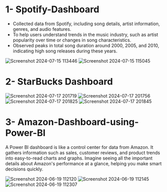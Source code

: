 # 1- Spotify-Dashboard

- Collected data from Spotify, including song details, artist information, genres, and audio features.
- To help users understand trends in the music industry, such as artist popularity over time or changes in song characteristics.
- Observed peaks in total song duration around 2000, 2005, and 2010, indicating high song releases during these years.
  
![Screenshot 2024-07-15 113446](https://github.com/user-attachments/assets/9314909e-a0fd-4c92-9dc5-822a0ccf35ed)
![Screenshot 2024-07-15 115045](https://github.com/user-attachments/assets/bf246989-a54e-4021-a33d-5b893ba55d71) 

# 2- StarBucks Dashboard
![Screenshot 2024-07-17 201719](https://github.com/user-attachments/assets/da362f05-916a-4fa7-8a5b-2af77e355a0d)
![Screenshot 2024-07-17 201756](https://github.com/user-attachments/assets/73bcac0c-b9fd-4980-8648-32b23fe0ea50)
![Screenshot 2024-07-17 201825](https://github.com/user-attachments/assets/d3a0d3a1-6103-47c1-9600-b3132339b7fd)
![Screenshot 2024-07-17 201845](https://github.com/user-attachments/assets/ea869e88-80e0-4f30-b5f0-ea8f95b15b05)

# 3- Amazon-Dashboard-using-Power-BI
A Power BI dashboard is like a control center for data from Amazon. It gathers information such as sales, customer reviews, and product trends into easy-to-read charts and graphs. Imagine seeing all the important details about Amazon's performance at a glance, helping you make smart decisions quickly.

![Screenshot 2024-06-19 112120](https://github.com/Tanmaya009/Amazon-Dashboard-using-Power-BI/assets/136176010/e270216b-b125-4644-80c0-3a6267cf550a)
![Screenshot 2024-06-19 112145](https://github.com/Tanmaya009/Amazon-Dashboard-using-Power-BI/assets/136176010/3ae12af3-0113-43d0-beb7-c0d77edcc12f)
![Screenshot 2024-06-19 112307](https://github.com/Tanmaya009/Amazon-Dashboard-using-Power-BI/assets/136176010/b14076de-c471-420e-8825-2b0c9317dd5f)

